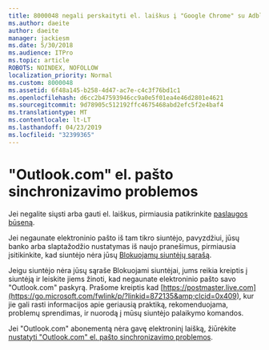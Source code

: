 ```yaml
---
title: 8000048 negali perskaityti el. laiškus į "Google Chrome" su Adblock
ms.author: daeite
author: daeite
manager: jackiesm
ms.date: 5/30/2018
ms.audience: ITPro
ms.topic: article
ROBOTS: NOINDEX, NOFOLLOW
localization_priority: Normal
ms.custom: 8000048
ms.assetid: 6f48a145-b258-4d47-ac7e-c4c3f76bd1c1
ms.openlocfilehash: d6cc2b47593946cc9a0e5f01ea4e46d2801e4621
ms.sourcegitcommit: 9d78905c512192ffc4675468abd2efc5f2e4baf4
ms.translationtype: MT
ms.contentlocale: lt-LT
ms.lasthandoff: 04/23/2019
ms.locfileid: "32399365"
---
```

# <a name="fix-outlookcom-email-sync-issues"></a>"Outlook.com" el. pašto sinchronizavimo problemos

Jei negalite siųsti arba gauti el. laiškus, pirmiausia patikrinkite [paslaugos būseną](https://go.microsoft.com/fwlink/p/?linkid=837482&amp;clcid=0x409).
  
Jei negaunate elektroninio pašto iš tam tikro siuntėjo, pavyzdžiui, jūsų banko arba slaptažodžio nustatymas iš naujo pranešimus, pirmiausia įsitikinkite, kad siuntėjo nėra jūsų [Blokuojamų siuntėjų sąrašą](https://go.microsoft.com/fwlink/p/?linkid=873133&amp;clcid=0x409).
  
Jeigu siuntėjo nėra jūsų sąraše Blokuojami siuntėjai, jums reikia kreiptis į siuntėją ir leiskite jiems žinoti, kad negaunate elektroninio pašto savo "Outlook.com" paskyrą. Prašome kreiptis kad [https://postmaster.live.com](https://go.microsoft.com/fwlink/p/?linkid=872135&amp;clcid=0x409), kur jie gali rasti informacijos apie geriausią praktiką, rekomenduojama, problemų sprendimas, ir nuorodą į mūsų siuntėjo palaikymo komandos.
  
Jei "Outlook.com" abonementą nėra gavę elektroninį laišką, žiūrėkite [nustatyti "Outlook.com" el. pašto sinchronizavimo problemos](https://go.microsoft.com/fwlink/p/?linkid=2001207&amp;clcid=0x409).
  

